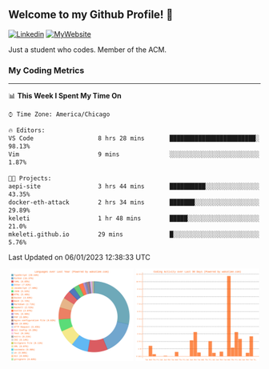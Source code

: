 ## Welcome to my Github Profile! 👋

[![Linkedin](https://img.shields.io/badge/LinkedIn-0077B5?style=for-the-badge&logo=linkedin&logoColor=white)](https://www.linkedin.com/in/mkeleti)   [![MyWebsite](https://img.shields.io/badge/website-000000?style=for-the-badge&logo=About.me&logoColor=white)](https://mkeleti.com)

Just a student who codes. Member of the ACM.

### My Coding Metrics

---

<!--START_SECTION:waka-->
📊 **This Week I Spent My Time On** 

```text
⌚︎ Time Zone: America/Chicago

🔥 Editors: 
VS Code                  8 hrs 28 mins       ████████████████████████░   98.13% 
Vim                      9 mins              ░░░░░░░░░░░░░░░░░░░░░░░░░   1.87%

🐱‍💻 Projects: 
aepi-site                3 hrs 44 mins       ██████████░░░░░░░░░░░░░░░   43.35% 
docker-eth-attack        2 hrs 34 mins       ███████░░░░░░░░░░░░░░░░░░   29.89% 
keleti                   1 hr 48 mins        █████░░░░░░░░░░░░░░░░░░░░   21.0% 
mkeleti.github.io        29 mins             █░░░░░░░░░░░░░░░░░░░░░░░░   5.76%

```


 Last Updated on 06/01/2023 12:38:33 UTC
<!--END_SECTION:waka-->

<p align="center" >
<img width="49%" alt="My most used Languages" src="assets/waka-langs.svg"/>
<img width="49%" alt="My activity over last month" src="assets/waka-activs.svg"/>
</p>